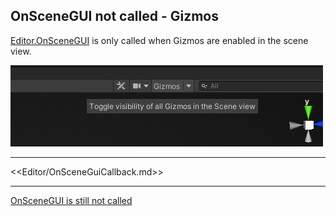 ## OnSceneGUI not called - Gizmos
[Editor.OnSceneGUI](https://docs.unity3d.com/ScriptReference/Editor.OnSceneGUI.html) is only called when Gizmos are enabled in the scene view.

![Scene View Gizmo Toggle](../../../Interface/Scene%20View/scene-view-gizmo-toggle.png)  

---  

<<Editor/OnSceneGuiCallback.md>>

---  

[OnSceneGUI is still not called](OnSceneGUI%20Inspectors.md)